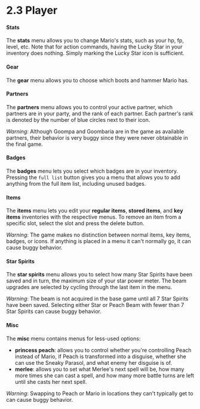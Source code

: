 # 2.3 Player

#### Stats

The **stats** menu allows you to change Mario's stats, such as your hp, fp, level, etc. Note that for action commands, having the Lucky Star in your inventory does nothing. Simply marking the Lucky Star icon is sufficient.

#### Gear

The **gear** menu allows you to choose which boots and hammer Mario has.

#### Partners

The **partners** menu allows you to control your active partner, which partners are in your party, and the rank of each partner. Each partner's rank is denoted by the number of blue circles next to their icon.

_Warning_: Although Goompa and Goombaria are in the game as available partners, their behavior is very buggy since they were never obtainable in the final game.

#### Badges

The **badges** menu lets you select which badges are in your inventory. Pressing the `full list` button gives you a menu that allows you to add anything from the full item list, including unused badges.

#### Items

The **items** menu lets you edit your **regular items**, **stored items**, and **key items** inventories with the respective menus. To remove an item from a specific slot, select the slot and press the delete button.

_Warning_: The game makes no distinction between normal items, key items, badges, or icons. If anything is placed in a menu it can't normally go, it can cause buggy behavior.

#### Star Spirits

The **star spirits** menu allows you to select how many Star Spirits have been saved and in turn, the maximum size of your star power meter. The beam upgrades are selected by cycling through the last item in the menu.

_Warning_: The beam is not acquired in the base game until all 7 Star Spirits have been saved. Selecting either Star or Peach Beam with fewer than 7 Star Spirits can cause buggy behavior.

#### Misc

The **misc** menu contains menus for less-used options:

* **princess peach**: allows you to control whether you're controlling Peach instead of Mario, if Peach is transformed into a disguise, whether she can use the Sneaky Parasol, and what enemy her disguise is of.
* **merlee**: allows you to set what Merlee's next spell will be, how many more times she can cast a spell, and how many more battle turns are left until she casts her next spell.

_Warning_: Swapping to Peach or Mario in locations they can't typically get to can cause buggy behavior.
